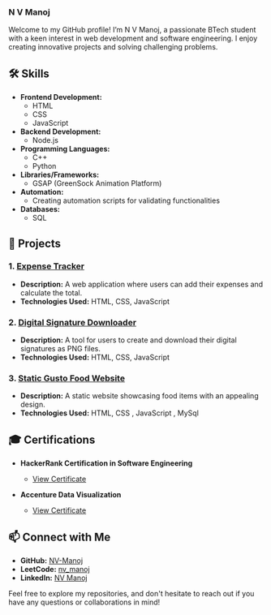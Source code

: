 ### N V Manoj

Welcome to my GitHub profile! I’m N V Manoj, a passionate BTech student with a keen interest in web development and software engineering. I enjoy creating innovative projects and solving challenging problems.

## 🛠 Skills

- **Frontend Development:**
  - HTML
  - CSS
  - JavaScript
- **Backend Development:**
  - Node.js
- **Programming Languages:**
  - C++
  - Python
- **Libraries/Frameworks:**
  - GSAP (GreenSock Animation Platform)
- **Automation:**
  - Creating automation scripts for validating functionalities
- **Databases:**
  - SQL

## 🚀 Projects

### 1. [Expense Tracker](https://github.com/NV-Manoj/ExpenseTracker)
- **Description:** A web application where users can add their expenses and calculate the total.
- **Technologies Used:** HTML, CSS, JavaScript

### 2. [Digital Signature Downloader](https://github.com/NV-Manoj/DigitalSignatureDownloader)
- **Description:** A tool for users to create and download their digital signatures as PNG files.
- **Technologies Used:** HTML, CSS, JavaScript

### 3. [Static Gusto Food Website](https://github.com/NV-Manoj/GustoFood)
- **Description:** A static website showcasing food items with an appealing design.
- **Technologies Used:** HTML, CSS , JavaScript , MySql

  
## 🎓 Certifications

- **HackerRank Certification in Software Engineering**
  - [View Certificate](https://github.com/NV-Manoj/HackerRankSoftwareEngineerIntern)

- **Accenture Data Visualization**
  - [View Certificate](https://github.com/NV-Manoj/AccentureCertificate)

## 📫 Connect with Me

- **GitHub:** [NV-Manoj](https://github.com/NV-Manoj)
- **LeetCode:** [nv_manoj](https://leetcode.com/u/nv_manoj/)
- **LinkedIn:** [NV Manoj](https://www.linkedin.com/in/nv-manoj-55a1a5270/)

Feel free to explore my repositories, and don't hesitate to reach out if you have any questions or collaborations in mind!

